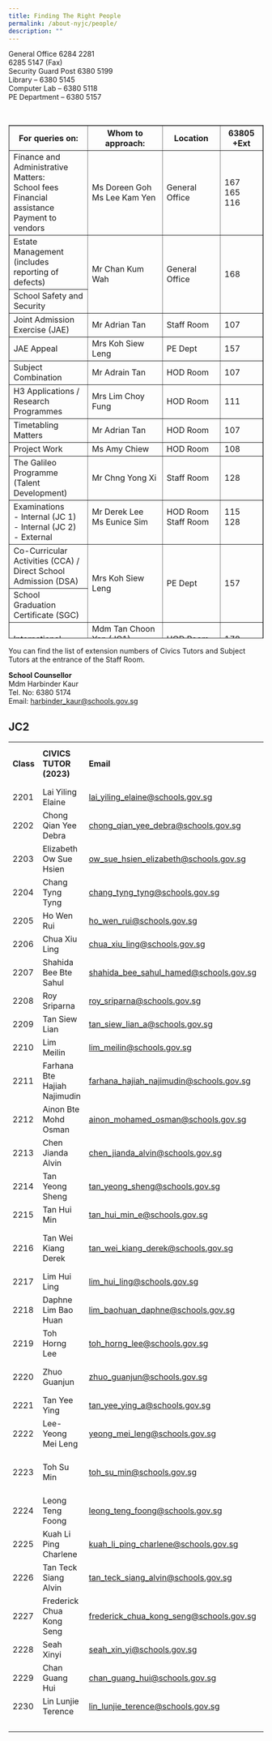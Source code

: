 ```yaml
---
title: Finding The Right People
permalink: /about-nyjc/people/
description: ""
---
```

General Office 6284 2281  
6285 5147 (Fax)  
Security Guard Post 6380 5199  
Library – 6380 5145  
Computer Lab – 6380 5118  
PE Department – 6380 5157

<div id="_ptoo_85840" class="pageblock_box "><div id="_ptod_85840" class="ive_editable ive_ptod ive_content"><div> </div></div></div><div><table class="iveo_table ives_tab_2" style="width: 100%; height: 1013px;" border="1"><tbody><tr style="height: 41px;"><th style="height: 41px;" width="267">For queries on:</th><th style="height: 41px;" width="352">Whom to approach:</th><th style="height: 41px;" width="133">Location</th><th style="height: 41px;" width="133">63805 +Ext</th></tr><tr style="height: 104px;"><td style="height: 104px;" width="267"><div>Finance and Administrative Matters:</div><div>School fees</div><div>Financial assistance</div><div>Payment to vendors</div></td><td style="height: 104px;" width="352"><div>Ms Doreen Goh</div><div>Ms Lee Kam Yen</div></td><td style="height: 104px;" width="133">General Office</td><td style="height: 104px;" width="133"><div>167</div><div>165</div><div>116</div></td></tr><tr style="height: 62px;"><td style="height: 62px;" width="267">Estate Management (includes reporting of defects)</td><td style="height: 103px;" rowspan="2" width="352">Mr Chan Kum Wah</td><td style="height: 103px;" rowspan="2" width="133">General Office</td><td style="height: 103px;" rowspan="2" width="133">168</td></tr><tr style="height: 41px;"><td style="height: 41px;" width="267">School Safety and Security</td></tr><tr style="height: 41px;"><td style="height: 41px;" width="267">Joint Admission Exercise (JAE)</td><td style="height: 41px;" width="352">Mr Adrian Tan</td><td style="height: 41px;" width="133">Staff Room</td><td style="height: 41px;" width="133">107</td></tr><tr style="height: 20px;"><td style="height: 20px;" width="267">JAE Appeal</td><td style="height: 20px;" width="352">Mrs Koh Siew Leng</td><td style="height: 20px;" width="133">PE Dept</td><td style="height: 20px;" width="133">157</td></tr><tr style="height: 20px;"><td style="height: 20px;" width="267">Subject Combination</td><td style="height: 20px;" width="352">Mr Adrain Tan</td><td style="height: 20px;" width="133">HOD Room</td><td style="height: 20px;" width="133">107</td></tr><tr style="height: 41px;"><td style="height: 41px;"><div>H3 Applications /</div><div>Research Programmes</div></td><td style="height: 41px;">Mrs Lim Choy Fung</td><td style="height: 41px;">HOD Room</td><td style="height: 41px;">111</td></tr><tr style="height: 20px;"><td style="height: 20px;" width="267">Timetabling Matters</td><td style="height: 20px;" width="352">Mr Adrian Tan</td><td style="height: 20px;" width="133">HOD Room</td><td style="height: 20px;" width="133">107</td></tr><tr style="height: 20px;"><td style="height: 20px;" width="267">Project Work</td><td style="height: 20px;" width="352">Ms Amy Chiew</td><td style="height: 20px;" width="133">HOD Room</td><td style="height: 20px;" width="133">108</td></tr><tr style="height: 62px;"><td style="height: 62px;" width="267">The Galileo Programme<br />(Talent Development)</td><td style="height: 62px;" width="352">Mr Chng Yong Xi</td><td style="height: 62px;" width="133">Staff Room</td><td style="height: 62px;" width="133">128</td></tr><tr style="height: 83px;"><td style="height: 83px;" width="267"><div>Examinations</div><div>- Internal (JC 1)</div><div>- Internal (JC 2)</div><div>- External</div></td><td style="height: 83px;" width="352"><div>Mr Derek Lee</div><div>Ms Eunice Sim</div><div> </div></td><td style="height: 83px;" width="133"><div>HOD Room</div><div>Staff Room</div><div> </div></td><td style="height: 83px;" width="133"><div>115</div><div>128</div><div> </div></td></tr><tr style="height: 62px;"><td style="height: 62px;" width="267">Co-Curricular Activities (CCA) / Direct School Admission (DSA)</td><td style="height: 103px;" rowspan="2" width="352">Mrs Koh Siew Leng</td><td style="height: 103px;" rowspan="2" width="133">PE Dept</td><td style="height: 103px;" rowspan="2" width="133">157</td></tr><tr style="height: 41px;"><td style="height: 41px;" width="267">School Graduation Certificate (SGC)</td></tr><tr style="height: 62px;"><td style="height: 62px;" width="267">International Student Matters</td><td style="height: 62px;" width="352">Mdm Tan Choon Yan (JC1)<br />Ms Seah Xinyi (JC2)</td><td style="height: 62px;" width="133">HOD Room<br />Staff Room</td><td style="height: 62px;" width="133">178<br />120</td></tr><tr style="height: 20px;"><td style="height: 20px;" width="267">Counselling Matters</td><td style="height: 81px;" rowspan="3" width="352">Ms Tan Meng Lee</td><td style="height: 81px;" rowspan="3" width="133">HOD Room</td><td style="height: 81px;" rowspan="3" width="133">178</td></tr><tr style="height: 41px;"><td style="height: 41px;" width="267">Civics Tutorial Programme</td></tr><tr style="height: 20px;"><td style="height: 20px;" width="267">Assembly Programme</td></tr><tr style="height: 41px;"><td style="height: 41px;" width="267">School Counsellor</td><td style="height: 41px;" width="352">Mdm Harbinder Kaur</td><td style="height: 41px;" width="133">Counselling Room</td><td style="height: 41px;" width="133">174</td></tr><tr style="height: 20px;"><td style="height: 20px;" width="267">Career Education</td><td style="height: 20px;" width="352">Ms Tan Meng Lee</td><td style="height: 20px;" width="133">Staff Room</td><td style="height: 20px;" width="133">178</td></tr><tr style="height: 41px;"><td style="height: 41px;" width="267">Service-Learning Programme</td><td style="height: 41px;" width="352">Ms Maggie Cai</td><td style="height: 41px;" width="133">Staff Room</td><td style="height: 41px;" width="133">127</td></tr><tr style="height: 41px;"><td style="height: 41px;" width="267">Student Leadership Development</td><td style="height: 41px;" width="352">Mr Sequeira Wayne Conrad</td><td style="height: 41px;" width="133">Staff Room</td><td style="height: 41px;" width="133">127</td></tr><tr style="height: 20px;"><td style="height: 20px;" width="267">Media Resource Library</td><td style="height: 20px;" width="352">Mr Erik Er</td><td style="height: 20px;" width="133">Library</td><td style="height: 20px;" width="133">145</td></tr><tr style="height: 20px;"><td style="height: 20px;" width="267">ICT matters</td><td style="height: 20px;" width="352">Mr Wong Look Kwang</td><td style="height: 20px;" width="133">Comp Lab</td><td style="height: 20px;" width="133">118</td></tr><tr style="height: 29px;"><td style="height: 29px;" width="267">Learning Management System (AsknLearn)</td><td style="height: 29px;" width="352">Jaivin Singh</td><td style="height: 29px;" width="133">Comp Lab</td><td style="height: 29px;" width="133">118</td></tr></tbody></table></div>

You can find the list of extension numbers of Civics Tutors and Subject Tutors at the entrance of the Staff Room.

**School Counsellor**<br>
Mdm Harbinder Kaur  
Tel. No: 6380 5174  
Email: [harbinder\_kaur@schools.gov.sg](mailto:harbinder_kaur@schools.gov.sg)

<h2>JC2</h2><table width="1107"><tbody><tr><td width="64"><strong>Class</strong></td><td width="153"><strong>CIVICS TUTOR (2023)</strong></td><td width="309"><strong>Email</strong></td><td width="145"><strong>Co CIVICS TUTOR (2022)</strong></td><td width="436"><strong>Email</strong></td></tr><tr><td width="64">2201</td><td width="153">Lai Yiling Elaine</td><td width="309"><a href="mailto:lai_yiling_elaine@schools.gov.sg">lai_yiling_elaine@schools.gov.sg</a></td><td width="145"> </td><td width="436"> </td></tr><tr><td width="64">2202</td><td width="153">Chong Qian Yee Debra</td><td width="309"><a href="mailto:chong_qian_yee_debra@schools.gov.sg">chong_qian_yee_debra@schools.gov.sg</a></td><td width="145"> </td><td width="436"> </td></tr><tr><td width="64">2203</td><td width="153">Elizabeth Ow Sue Hsien</td><td width="309"><a href="mailto:ow_sue_hsien_elizabeth@schools.gov.sg">ow_sue_hsien_elizabeth@schools.gov.sg</a></td><td width="145"> </td><td width="436"> </td></tr><tr><td width="64">2204</td><td width="153">Chang Tyng Tyng</td><td width="309"><a href="mailto:chang_tyng_tyng@schools.gov.sg">chang_tyng_tyng@schools.gov.sg</a></td><td width="145"> </td><td width="436"> </td></tr><tr><td width="64">2205</td><td width="153">Ho Wen Rui</td><td width="309"><a href="mailto:ho_wen_rui@schools.gov.sg" target="_blank" rel="noopener">ho_wen_rui@schools.gov.sg</a></td><td width="145"> </td><td width="436"> </td></tr><tr><td width="64">2206</td><td width="153">Chua Xiu Ling</td><td width="309"><a href="mailto:chua_xiu_ling@schools.gov.sg">chua_xiu_ling@schools.gov.sg</a></td><td width="145"> </td><td width="436"> </td></tr><tr><td width="64">2207</td><td width="153">Shahida Bee Bte Sahul</td><td width="309"><a href="mailto:shahida_bee_sahul_hamed@schools.gov.sg">shahida_bee_sahul_hamed@schools.gov.sg</a></td><td width="145"> </td><td width="436"> </td></tr><tr><td width="64">2208</td><td width="153">Roy Sriparna</td><td width="309"><a href="mailto:roy_sriparna@schools.gov.sg">roy_sriparna@schools.gov.sg</a></td><td width="145"> </td><td width="436"> </td></tr><tr><td width="64">2209</td><td width="153">Tan Siew Lian</td><td width="309"><a href="mailto:tan_siew_lian_a@schools.gov.sg">tan_siew_lian_a@schools.gov.sg</a></td><td width="145"> </td><td width="436"> </td></tr><tr><td width="64">2210</td><td width="153">Lim Meilin</td><td width="309"><a href="mailto:lim_meilin@schools.gov.sg">lim_meilin@schools.gov.sg</a></td><td width="145"> </td><td width="436"> </td></tr><tr><td width="64">2211</td><td width="153">Farhana Bte Hajiah Najimudin</td><td width="309"><a href="mailto:farhana_hajiah_najimudin@schools.gov.sg">farhana_hajiah_najimudin@schools.gov.sg</a></td><td width="145"> </td><td width="436"> </td></tr><tr><td width="64">2212</td><td width="153">Ainon Bte Mohd Osman</td><td width="309"><a href="mailto:ainon_mohamed_osman@schools.gov.sg">ainon_mohamed_osman@schools.gov.sg</a></td><td width="145"> </td><td width="436"> </td></tr><tr><td width="64">2213</td><td width="153">Chen Jianda Alvin</td><td width="309"><a href="mailto:chen_jianda_alvin@schools.gov.sg">chen_jianda_alvin@schools.gov.sg</a></td><td width="145"> </td><td width="436"> </td></tr><tr><td width="64">2214</td><td width="153">Tan Yeong Sheng</td><td width="309"><a href="mailto:tan_yeong_sheng@schools.gov.sg">tan_yeong_sheng@schools.gov.sg</a></td><td width="145"> </td><td width="436"> </td></tr><tr><td width="64">2215</td><td width="153">Tan Hui Min</td><td width="309"><a href="mailto:tan_hui_min_e@schools.gov.sg">tan_hui_min_e@schools.gov.sg</a></td><td width="145"> </td><td width="436"> </td></tr><tr><td width="64">2216</td><td width="153">Tan Wei Kiang Derek</td><td width="309"><a href="mailto:tan_wei_kiang_derek@schools.gov.sg">tan_wei_kiang_derek@schools.gov.sg</a></td><td width="145">Leng Foong Lan Andrea</td><td width="436"><a href="mailto:leng_foong_lan_andrea@schools.gov.sg">leng_foong_lan_andrea@schools.gov.sg</a></td></tr><tr><td width="64">2217</td><td width="153">Lim Hui Ling</td><td width="309"><a href="mailto:lim_hui_ling@schools.gov.sg">lim_hui_ling@schools.gov.sg</a></td><td width="145"> </td><td width="436"> </td></tr><tr><td width="64">2218</td><td width="153">Daphne Lim Bao Huan</td><td width="309"><a href="mailto:lim_baohuan_daphne@schools.gov.sg">lim_baohuan_daphne@schools.gov.sg</a></td><td width="145"> </td><td width="436"> </td></tr><tr><td width="64">2219</td><td width="153">Toh Horng Lee</td><td width="309"><a href="mailto:toh_horng_lee@schools.gov.sg">toh_horng_lee@schools.gov.sg</a></td><td width="145"> </td><td width="436"> </td></tr><tr><td width="64">2220</td><td width="153">Zhuo Guanjun</td><td width="309"><a href="mailto:zhuo_guanjun@schools.gov.sg">zhuo_guanjun@schools.gov.sg</a></td><td width="145">Koh Sok Ling</td><td width="436"><a href="mailto:koh_sok_ling@schools.gov.sg">koh_sok_ling@schools.gov.sg</a></td></tr><tr><td width="64">2221</td><td width="153">Tan Yee Ying</td><td width="309"><a href="mailto:tan_yee_ying_a@schools.gov.sg">tan_yee_ying_a@schools.gov.sg</a></td><td width="145"> </td><td width="436"> </td></tr><tr><td width="64">2222</td><td width="153">Lee-Yeong Mei Leng</td><td width="309"><a href="mailto:yeong_mei_leng@schools.gov.sg">yeong_mei_leng@schools.gov.sg</a></td><td width="145"> </td><td width="436"> </td></tr><tr><td width="64">2223</td><td width="153">Toh Su Min</td><td width="309"><a href="mailto:toh_su_min@schools.gov.sg">toh_su_min@schools.gov.sg</a></td><td width="145">How Foo Yong Lucy</td><td width="436"><a href="mailto:how_foo_yong_lucy@schools.gov.sg">how_foo_yong_lucy@schools.gov.sg</a></td></tr><tr><td width="64">2224</td><td width="153">Leong Teng Foong</td><td width="309"><a href="mailto:leong_teng_foong@schools.gov.sg">leong_teng_foong@schools.gov.sg</a></td><td width="145">Fionn Ong Jia Xin</td><td width="436"><a href="mailto:fionn_ong_Jia_xin@schools.gov.sg">fionn_ong_Jia_xin@schools.gov.sg</a></td></tr><tr><td width="64">2225</td><td width="153">Kuah Li Ping Charlene</td><td width="309"><a href="mailto:kuah_li_ping_charlene@schools.gov.sg">kuah_li_ping_charlene@schools.gov.sg</a></td><td width="145"> </td><td width="436"> </td></tr><tr><td width="64">2226</td><td width="153">Tan Teck Siang Alvin</td><td width="309"><a href="mailto:tan_teck_siang_alvin@schools.gov.sg">tan_teck_siang_alvin@schools.gov.sg</a></td><td width="145"> </td><td width="436"> </td></tr><tr><td width="64">2227</td><td width="153">Frederick Chua Kong Seng</td><td width="309"><a href="mailto:frederick_chua_kong_seng@schools.gov.sg">frederick_chua_kong_seng@schools.gov.sg</a></td><td width="145"> </td><td width="436"> </td></tr><tr><td width="64">2228</td><td width="153">Seah Xinyi</td><td width="309"><a href="mailto:seah_xin_yi@schools.gov.sg">seah_xin_yi@schools.gov.sg</a></td><td width="145"> </td><td width="436"> </td></tr><tr><td width="64">2229</td><td width="153">Chan Guang Hui</td><td width="309"><a href="mailto:chan_guang_hui@schools.gov.sg">chan_guang_hui@schools.gov.sg</a></td><td width="145"> </td><td width="436"> </td></tr><tr><td width="64">2230</td><td width="153">Lin Lunjie Terence</td><td width="309"><a href="mailto:lin_lunjie_terence@schools.gov.sg">lin_lunjie_terence@schools.gov.sg</a></td><td width="145"> </td><td width="436"> </td></tr><tr><td width="64"> </td><td width="153"> </td><td width="309"> </td><td width="145"> </td><td width="436"> </td></tr></tbody></table>
